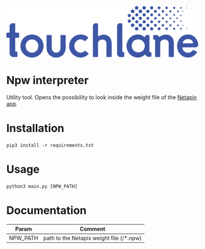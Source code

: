 ![LOGO](https://github.com/touchlane/NetapixTools/blob/master/Assets/logo.svg)

# Npw interpreter

Utility tool. Opens the possibility to look inside the weight file of the [Netapix app](https://github.com/touchlane/Netapix).  

# Installation

```
pip3 install -r requirements.txt
```

# Usage

```
python3 main.py [NPW_PATH]
```

# Documentation

| Param | Comment |
| ------------- | ------------- |
| NPW_PATH | path to the Netapix weight file (/*.npw)|
